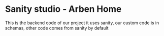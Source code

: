 # Sanity studio - Arben Home

This is the backend code of our project it uses sanity, our custom code is in schemas, other code comes from sanity by default
